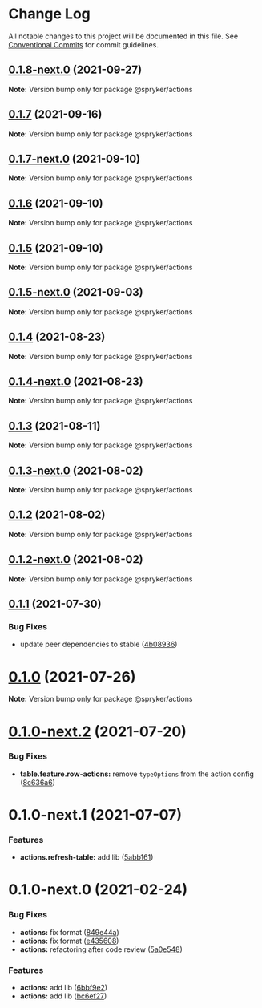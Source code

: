 # Change Log

All notable changes to this project will be documented in this file.
See [Conventional Commits](https://conventionalcommits.org) for commit guidelines.

## [0.1.8-next.0](https://github.com/spryker/zed-gui/compare/@spryker/actions@0.1.4...@spryker/actions@0.1.8-next.0) (2021-09-27)

**Note:** Version bump only for package @spryker/actions





## [0.1.7](https://github.com/spryker/ui-components/compare/@spryker/actions@0.1.7-next.0...@spryker/actions@0.1.7) (2021-09-16)

**Note:** Version bump only for package @spryker/actions





## [0.1.7-next.0](https://github.com/spryker/ui-components/compare/@spryker/actions@0.1.6...@spryker/actions@0.1.7-next.0) (2021-09-10)

**Note:** Version bump only for package @spryker/actions





## [0.1.6](https://github.com/spryker/ui-components/compare/@spryker/actions@0.1.5-next.0...@spryker/actions@0.1.6) (2021-09-10)

**Note:** Version bump only for package @spryker/actions





## [0.1.5](https://github.com/spryker/ui-components/compare/@spryker/actions@0.1.5-next.0...@spryker/actions@0.1.5) (2021-09-10)

**Note:** Version bump only for package @spryker/actions





## [0.1.5-next.0](https://github.com/spryker/ui-components/compare/@spryker/actions@0.1.4...@spryker/actions@0.1.5-next.0) (2021-09-03)

**Note:** Version bump only for package @spryker/actions





## [0.1.4](https://github.com/spryker/ui-components/compare/@spryker/actions@0.1.4-next.0...@spryker/actions@0.1.4) (2021-08-23)

**Note:** Version bump only for package @spryker/actions





## [0.1.4-next.0](https://github.com/spryker/ui-components/compare/@spryker/actions@0.1.3...@spryker/actions@0.1.4-next.0) (2021-08-23)

**Note:** Version bump only for package @spryker/actions





## [0.1.3](https://github.com/spryker/ui-components/compare/@spryker/actions@0.1.3-next.0...@spryker/actions@0.1.3) (2021-08-11)

**Note:** Version bump only for package @spryker/actions





## [0.1.3-next.0](https://github.com/spryker/ui-components/compare/@spryker/actions@0.1.2...@spryker/actions@0.1.3-next.0) (2021-08-02)

**Note:** Version bump only for package @spryker/actions





## [0.1.2](https://github.com/spryker/ui-components/compare/@spryker/actions@0.1.2-next.0...@spryker/actions@0.1.2) (2021-08-02)

**Note:** Version bump only for package @spryker/actions





## [0.1.2-next.0](https://github.com/spryker/ui-components/compare/@spryker/actions@0.1.1...@spryker/actions@0.1.2-next.0) (2021-08-02)

**Note:** Version bump only for package @spryker/actions





## [0.1.1](https://github.com/spryker/ui-components/compare/@spryker/actions@0.1.0...@spryker/actions@0.1.1) (2021-07-30)


### Bug Fixes

* update peer dependencies to stable ([4b08936](https://github.com/spryker/ui-components/commit/4b0893691360cf4bd66935aed24873266c98c4e4))





# [0.1.0](https://github.com/spryker/ui-components/compare/@spryker/actions@0.1.0-next.2...@spryker/actions@0.1.0) (2021-07-26)

**Note:** Version bump only for package @spryker/actions





# [0.1.0-next.2](https://github.com/spryker/ui-components/compare/@spryker/actions@0.1.0-next.1...@spryker/actions@0.1.0-next.2) (2021-07-20)


### Bug Fixes

* **table.feature.row-actions:** remove `typeOptions` from the action config ([8c636a6](https://github.com/spryker/ui-components/commit/8c636a6aaa0a79f64f7b057c9c3a60baf601a47d))





# 0.1.0-next.1 (2021-07-07)


### Features

* **actions.refresh-table:** add lib ([5abb161](https://github.com/spryker/ui-components/commit/5abb161d7281ab090c962a7c9d1f56ca686467ea))





# 0.1.0-next.0 (2021-02-24)


### Bug Fixes

* **actions:** fix format ([849e44a](https://github.com/spryker/ui-components/commit/849e44a0fcdd9a4048f4f92bef056d29debb705e))
* **actions:** fix format ([e435608](https://github.com/spryker/ui-components/commit/e43560873f62106f8f58683b48fb4f06af42b655))
* **actions:** refactoring after code review ([5a0e548](https://github.com/spryker/ui-components/commit/5a0e548b64d267224286eeb294483f9c4db54fca))


### Features

* **actions:** add lib ([6bbf9e2](https://github.com/spryker/ui-components/commit/6bbf9e24c7994def2b8aaa5edbcd9e5c76bd268d))
* **actions:** add lib ([bc6ef27](https://github.com/spryker/ui-components/commit/bc6ef277dd8bdcd78eb84c45cc832c2af0f9f7e5))
